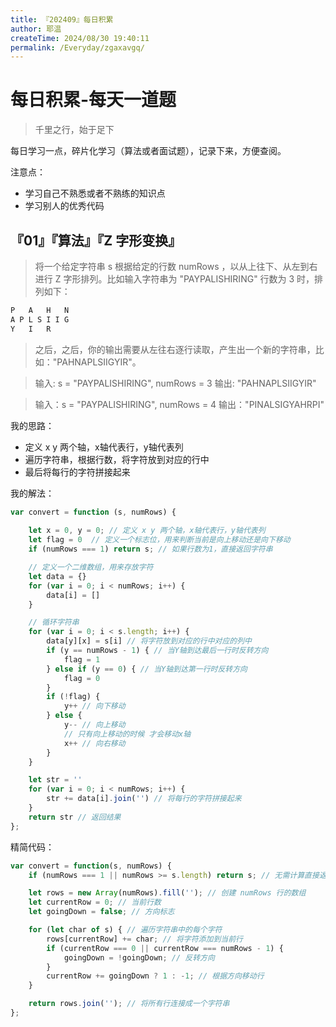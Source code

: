 ```yaml
---
title: 『202409』每日积累
author: 耶温
createTime: 2024/08/30 19:40:11
permalink: /Everyday/zgaxavgq/
---
```

# 每日积累-每天一道题

> 千里之行，始于足下 

每日学习一点，碎片化学习（算法或者面试题），记录下来，方便查阅。

注意点：
-   学习自己不熟悉或者不熟练的知识点
-   学习别人的优秀代码

## 『01』『算法』『Z 字形变换』

> 将一个给定字符串 s 根据给定的行数 numRows ，以从上往下、从左到右进行 Z 字形排列。比如输入字符串为 "PAYPALISHIRING" 行数为 3 时，排列如下：

```txt
P   A   H   N
A P L S I I G
Y   I   R
```
> 之后，之后，你的输出需要从左往右逐行读取，产生出一个新的字符串，比如："PAHNAPLSIIGYIR"。

>输入: s = "PAYPALISHIRING", numRows = 3
>输出: "PAHNAPLSIIGYIR"

>输入：s = "PAYPALISHIRING", numRows = 4
>输出："PINALSIGYAHRPI"

我的思路：
-   定义 x y 两个轴，x轴代表行，y轴代表列
-   遍历字符串，根据行数，将字符放到对应的行中
-   最后将每行的字符拼接起来

我的解法：
```js
var convert = function (s, numRows) {
    
    let x = 0, y = 0; // 定义 x y 两个轴，x轴代表行，y轴代表列
    let flag = 0  // 定义一个标志位，用来判断当前是向上移动还是向下移动
    if (numRows === 1) return s; // 如果行数为1，直接返回字符串

    // 定义一个二维数组，用来存放字符
    let data = {}
    for (var i = 0; i < numRows; i++) {
        data[i] = []
    }

    // 循环字符串
    for (var i = 0; i < s.length; i++) {
        data[y][x] = s[i] // 将字符放到对应的行中对应的列中
        if (y == numRows - 1) { // 当Y轴到达最后一行时反转方向
            flag = 1
        } else if (y == 0) { // 当Y轴到达第一行时反转方向
            flag = 0
        }
        if (!flag) {
            y++ // 向下移动
        } else {
            y-- // 向上移动 
            // 只有向上移动的时候 才会移动x轴
            x++ // 向右移动 
        }
    }

    let str = ''
    for (var i = 0; i < numRows; i++) {
        str += data[i].join('') // 将每行的字符拼接起来
    }
    return str // 返回结果 
};

```
精简代码：
```js
var convert = function(s, numRows) {
    if (numRows === 1 || numRows >= s.length) return s; // 无需计算直接返回字符串

    let rows = new Array(numRows).fill(''); // 创建 numRows 行的数组
    let currentRow = 0; // 当前行数
    let goingDown = false; // 方向标志

    for (let char of s) { // 遍历字符串中的每个字符
        rows[currentRow] += char; // 将字符添加到当前行
        if (currentRow === 0 || currentRow === numRows - 1) { 
            goingDown = !goingDown; // 反转方向
        }
        currentRow += goingDown ? 1 : -1; // 根据方向移动行
    }

    return rows.join(''); // 将所有行连接成一个字符串
};
```

